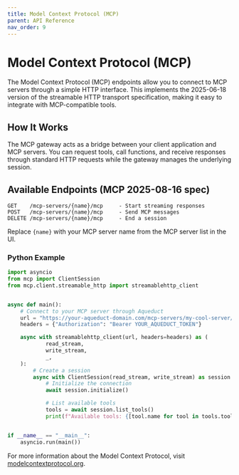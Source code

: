 ```yaml
---
title: Model Context Protocol (MCP)
parent: API Reference
nav_order: 9
---
```


# Model Context Protocol (MCP)

The Model Context Protocol (MCP) endpoints allow you to connect to MCP servers through a simple HTTP interface. This
implements the 2025-06-18 version of the streamable HTTP transport specification, making it easy to integrate with
MCP-compatible tools.

## How It Works

The MCP gateway acts as a bridge between your client application and MCP servers. You can request tools, call functions,
and receive responses through standard HTTP requests while the gateway manages the underlying session.

## Available Endpoints (MCP 2025-08-16 spec)

```
GET    /mcp-servers/{name}/mcp     - Start streaming responses
POST   /mcp-servers/{name}/mcp     - Send MCP messages
DELETE /mcp-servers/{name}/mcp     - End a session
```

Replace `{name}` with your MCP server name from the MCP server list in the UI.

### Python Example

```python
import asyncio
from mcp import ClientSession
from mcp.client.streamable_http import streamablehttp_client


async def main():
    # Connect to your MCP server through Aqueduct
    url = "https://your-aqueduct-domain.com/mcp-servers/my-cool-server/mcp"
    headers = {"Authorization": "Bearer YOUR_AQUEDUCT_TOKEN"}

    async with streamablehttp_client(url, headers=headers) as (
            read_stream,
            write_stream,
            _,
    ):
        # Create a session
        async with ClientSession(read_stream, write_stream) as session:
            # Initialize the connection
            await session.initialize()

            # List available tools
            tools = await session.list_tools()
            print(f"Available tools: {[tool.name for tool in tools.tools]}")


if __name__ == "__main__":
    asyncio.run(main())
```

For more information about the Model Context Protocol,
visit [modelcontextprotocol.org](https://modelcontextprotocol.org/).
